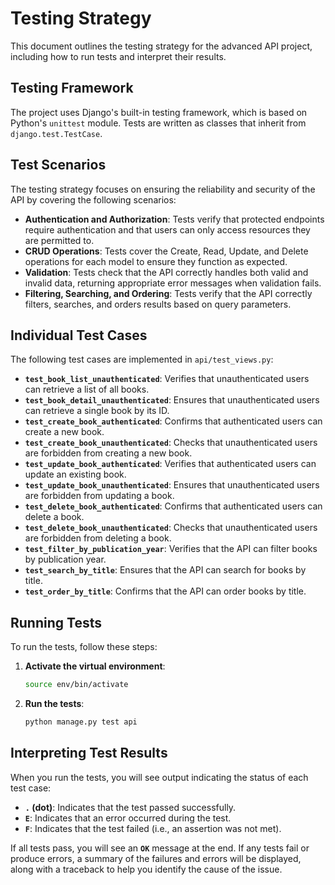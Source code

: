 # Testing Strategy

This document outlines the testing strategy for the advanced API project, including how to run tests and interpret their results.

## Testing Framework

The project uses Django's built-in testing framework, which is based on Python's `unittest` module. Tests are written as classes that inherit from `django.test.TestCase`.

## Test Scenarios

The testing strategy focuses on ensuring the reliability and security of the API by covering the following scenarios:

- **Authentication and Authorization**: Tests verify that protected endpoints require authentication and that users can only access resources they are permitted to.
- **CRUD Operations**: Tests cover the Create, Read, Update, and Delete operations for each model to ensure they function as expected.
- **Validation**: Tests check that the API correctly handles both valid and invalid data, returning appropriate error messages when validation fails.
- **Filtering, Searching, and Ordering**: Tests verify that the API correctly filters, searches, and orders results based on query parameters.

## Individual Test Cases

The following test cases are implemented in `api/test_views.py`:

- **`test_book_list_unauthenticated`**: Verifies that unauthenticated users can retrieve a list of all books.
- **`test_book_detail_unauthenticated`**: Ensures that unauthenticated users can retrieve a single book by its ID.
- **`test_create_book_authenticated`**: Confirms that authenticated users can create a new book.
- **`test_create_book_unauthenticated`**: Checks that unauthenticated users are forbidden from creating a new book.
- **`test_update_book_authenticated`**: Verifies that authenticated users can update an existing book.
- **`test_update_book_unauthenticated`**: Ensures that unauthenticated users are forbidden from updating a book.
- **`test_delete_book_authenticated`**: Confirms that authenticated users can delete a book.
- **`test_delete_book_unauthenticated`**: Checks that unauthenticated users are forbidden from deleting a book.
- **`test_filter_by_publication_year`**: Verifies that the API can filter books by publication year.
- **`test_search_by_title`**: Ensures that the API can search for books by title.
- **`test_order_by_title`**: Confirms that the API can order books by title.

## Running Tests

To run the tests, follow these steps:

1. **Activate the virtual environment**:

   ```bash
   source env/bin/activate
   ```

2. **Run the tests**:

   ```bash
   python manage.py test api
   ```

## Interpreting Test Results

When you run the tests, you will see output indicating the status of each test case:

- **`.` (dot)**: Indicates that the test passed successfully.
- **`E`**: Indicates that an error occurred during the test.
- **`F`**: Indicates that the test failed (i.e., an assertion was not met).

If all tests pass, you will see an **`OK`** message at the end. If any tests fail or produce errors, a summary of the failures and errors will be displayed, along with a traceback to help you identify the cause of the issue.